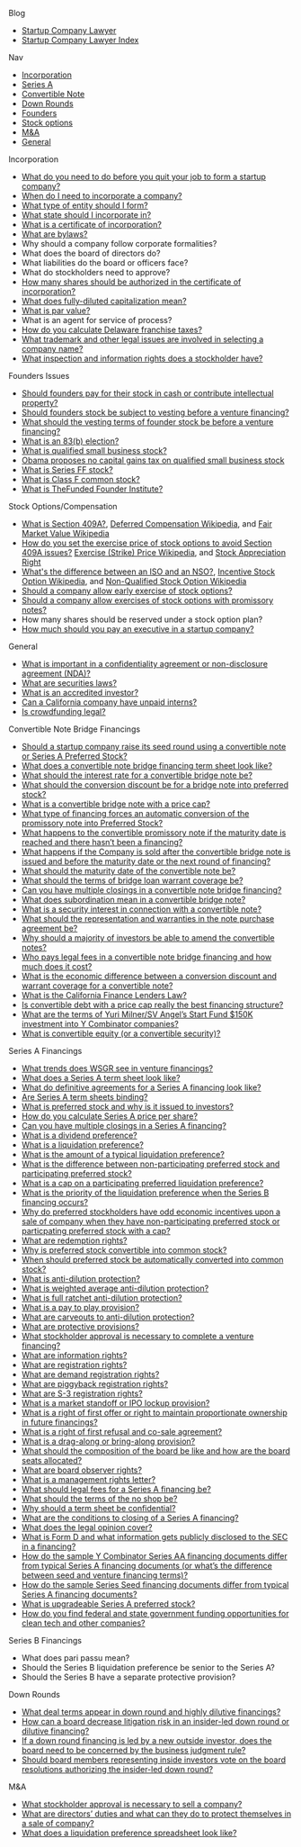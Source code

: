 Blog
*   [Startup Company Lawyer](http://www.startupcompanylawyer.com)
*   [Startup Company Lawyer Index](http://www.startupcompanylawyer.com/category/index)

Nav
*   [Incorporation](http://www.startupcompanylawyer.com/category/incorporation)
*   [Series A](http://www.startupcompanylawyer.com/category/series-a)
*   [Convertible Note](http://www.startupcompanylawyer.com/category/convertible-note-bridge-financing)
*   [Down Rounds](http://www.startupcompanylawyer.com/category/down-rounds)
*   [Founders](http://www.startupcompanylawyer.com/category/founders)
*   [Stock options](http://www.startupcompanylawyer.com/category/stock-options)
*   [M&A](http://www.startupcompanylawyer.com/category/ma)
*   [General](http://www.startupcompanylawyer.com/category/general)

Incorporation

*   [What do you need to do before you quit your job to form a startup company?](http://www.startupcompanylawyer.com/2009/01/08/what-do-you-need-to-do-before-you-quit-your-job-to-form-a-startup-company)
*   [When do I need to incorporate a company?](http://www.startupcompanylawyer.com/2009/07/20/when-do-i-need-to-incorporate-a-company)
*   [What type of entity should I form?](http://www.startupcompanylawyer.com/2009/03/12/what-type-of-entity-should-i-form)
*   [What state should I incorporate in?](http://www.startupcompanylawyer.com/2009/03/03/what-state-should-i-incorporate-in)
*   [What is a certificate of incorporation?](http://www.startupcompanylawyer.com/2009/01/25/what-is-a-certificate-of-incorporation)
*   [What are bylaws?](http://www.startupcompanylawyer.com/2009/02/15/what-are-bylaws)
*   Why should a company follow corporate formalities?
*   What does the board of directors do?
*   What liabilities do the board or officers face?
*   What do stockholders need to approve?
*   [How many shares should be authorized in the certificate of incorporation?](http://www.startupcompanylawyer.com/2008/01/25/how-many-shares-should-be-authorized-in-the-certificate-of-incorporation)
*   [What does fully-diluted capitalization mean?](http://www.startupcompanylawyer.com/2008/08/17/what-does-fully-diluted-capitalization-mean)
*   [What is par value?](http://www.startupcompanylawyer.com/2008/07/18/what-is-par-value)
*   What is an agent for service of process?
*   [How do you calculate Delaware franchise taxes?](http://www.startupcompanylawyer.com/2008/02/01/how-do-you-calculate-delaware-franchise-taxes)
*   [What trademark and other legal issues are involved in selecting a company name?](http://www.startupcompanylawyer.com/2008/03/07/what-trademark-and-other-legal-issues-are-involved-in-selecting-a-company-name)
*   [What inspection and information rights does a stockholder have?](http://www.startupcompanylawyer.com/2008/02/09/what-inspection-and-information-rights-does-a-stockholder-have)

Founders Issues

*   [Should founders pay for their stock in cash or contribute intellectual property?](http://www.startupcompanylawyer.com/2009/01/14/should-founders-pay-for-their-stock-in-cash-or-contribute-intellectual-property)
*   [Should founders stock be subject to vesting before a venture financing?](http://www.startupcompanylawyer.com/2007/07/18/should-founders-stock-be-subject-to-vesting-before-a-venture-financing)
*   [What should the vesting terms of founder stock be before a venture financing?](http://www.startupcompanylawyer.com/2007/07/19/what-should-the-vesting-terms-of-founder-stock-be-before-a-venture-financing)
*   [What is an 83(b) election?](http://www.startupcompanylawyer.com/2008/02/15/what-is-an-83b-election)
*   [What is qualified small business stock?](http://www.startupcompanylawyer.com/2008/02/25/what-is-qualified-small-business-stock)
*   [Obama proposes no capital gains tax on qualified small business stock](http://www.startupcompanylawyer.com/2009/05/13/obama-proposes-no-capital-gains-tax-on-qualified-small-business-stock)
*   [What is Series FF stock?](http://www.startupcompanylawyer.com/2007/12/22/what-is-series-ff-stock)
*   [What is Class F common stock?](http://www.startupcompanylawyer.com/2009/04/23/what-is-class-f-common-stock)
*   [What is TheFunded Founder Institute?](http://www.startupcompanylawyer.com/2009/05/04/what-is-thefunded-founder-institute)

Stock Options/Compensation

*   [What is Section 409A?](http://www.startupcompanylawyer.com/2008/01/19/what-is-section-409a), [Deferred Compensation Wikipedia](https://en.wikipedia.org/wiki/Deferred_compensation), and [Fair Market Value Wikipedia](https://en.wikipedia.org/wiki/Fair_market_value)
*   [How do you set the exercise price of stock options to avoid Section 409A issues?](http://www.startupcompanylawyer.com/2009/01/01/how-do-you-set-the-exercise-price-of-stock-options-to-avoid-section-409a-issues) [Exercise (Strike) Price Wikipedia](https://en.wikipedia.org/wiki/Strike_price), and [Stock Appreciation Right](https://en.wikipedia.org/wiki/Stock_appreciation_right)
*   [What's the difference between an ISO and an NSO?](http://www.startupcompanylawyer.com/2008/03/05/whats-the-difference-between-an-iso-and-an-nso), [Incentive Stock Option Wikipedia](https://en.wikipedia.org/wiki/Incentive_stock_option), and [Non-Qualified Stock Option Wikipedia](https://en.wikipedia.org/wiki/Non-qualified_stock_option)
*   [Should a company allow early exercise of stock options?](http://www.startupcompanylawyer.com/2009/01/11/should-a-company-allow-early-exercise-of-stock-options)
*   [Should a company allow exercises of stock options with promissory notes?](http://www.startupcompanylawyer.com/2009/01/18/should-a-company-allow-option-exercises-with-promissory-notes)
*   How many shares should be reserved under a stock option plan?
*   [How much should you pay an executive in a startup company?](http://www.startupcompanylawyer.com/2009/05/01/how-much-should-you-pay-an-executive-in-a-startup-company)

General

*   [What is important in a confidentiality agreement or non-disclosure agreement (NDA)?](http://www.startupcompanylawyer.com/2008/04/27/what-is-important-in-a-confidentiality-agreement-or-non-disclosure-agreement-nda)
*   [What are securities laws?](http://www.startupcompanylawyer.com/2008/11/28/what-are-securities-laws)
*   [What is an accredited investor?](http://www.startupcompanylawyer.com/2009/04/03/what-is-an-accredited-investor)
*   [Can a California company have unpaid interns?](http://www.startupcompanylawyer.com/2010/04/15/can-a-california-company-have-unpaid-interns)
*   [Is crowdfunding legal?](http://www.startupcompanylawyer.com/2012/05/26/is-crowdfunding-legal)

Convertible Note Bridge Financings

*   [Should a startup company raise its seed round using a convertible note or Series A Preferred Stock?](http://www.startupcompanylawyer.com/2007/04/27/should-a-startup-company-raise-its-seed-round-using-a-convertible-note-or-series-a-preferred-stock)
*   [What does a convertible note bridge financing term sheet look like?](http://www.startupcompanylawyer.com/2007/04/27/what-does-a-convertible-note-bridge-financing-term-sheet-look-like)
*   [What should the interest rate for a convertible bridge note be?](http://www.startupcompanylawyer.com/2007/04/27/what-should-the-interest-rate-for-a-convertible-bridge-note-be)
*   [What should the conversion discount be for a bridge note into preferred stock?](http://www.startupcompanylawyer.com/2007/04/28/what-should-the-conversion-discount-be-for-a-bridge-note-into-preferred-stock)
*   [What is a convertible bridge note with a price cap?](http://www.startupcompanylawyer.com/2010/01/11/what-is-a-convertible-bridge-note-with-a-price-cap)
*   [What type of financing forces an automatic conversion of the promissory note into Preferred Stock?](http://www.startupcompanylawyer.com/2007/04/29/what-type-of-financing-forces-an-automatic-conversion-of-the-promissory-note-into-preferred-stock)
*   [What happens to the convertible promissory note if the maturity date is reached and there hasn&#8217;t been a financing?](http://www.startupcompanylawyer.com/2007/04/29/what-happens-to-the-convertible-promissory-note-if-the-maturity-date-is-reached-and-there-hasnt-been-a-financing)
*   [What happens if the Company is sold after the convertible bridge note is issued and before the maturity date or the next round of financing?](http://www.startupcompanylawyer.com/2007/05/01/what-happens-if-the-company-is-sold-after-the-convertible-bridge-note-is-issued-and-before-the-maturity-date-or-the-next-round-of-financing)
*   [What should the maturity date of the convertible note be?](http://www.startupcompanylawyer.com/2007/05/02/what-should-the-maturity-date-of-the-convertible-note-be)
*   [What should the terms of bridge loan warrant coverage be?](http://www.startupcompanylawyer.com/2007/05/03/what-should-the-terms-of-bridge-loan-warrant-coverage-be)
*   [Can you have multiple closings in a convertible note bridge financing?](http://www.startupcompanylawyer.com/2007/05/04/can-you-have-multiple-closings-in-a-convertible-note-bridge-financing)
*   [What does subordination mean in a convertible bridge note?](http://www.startupcompanylawyer.com/2007/05/08/what-does-subordination-mean-in-a-convertible-bridge-note)
*   [What is a security interest in connection with a convertible note?](http://www.startupcompanylawyer.com/2007/05/09/what-is-a-security-interest-in-connection-with-a-convertible-note)
*   [What should the representation and warranties in the note purchase agreement be?](http://www.startupcompanylawyer.com/2007/05/10/what-should-the-representation-and-warranties-in-the-note-purchase-agreement-be)
*   [Why should a majority of investors be able to amend the convertible notes?](http://www.startupcompanylawyer.com/2007/05/11/why-should-a-majority-of-investors-be-able-to-amend-the-convertible-notes)
*   [Who pays legal fees in a convertible note bridge financing and how much does it cost?](http://www.startupcompanylawyer.com/2007/05/13/who-pays-legal-fees-in-a-convertible-note-bridge-financing-and-how-much-does-it-cost)
*   [What is the economic difference between a conversion discount and warrant coverage for a convertible note?](http://www.startupcompanylawyer.com/2007/06/22/what-is-the-economic-difference-between-a-conversion-discount-and-warrant-coverage-for-a-convertible-note)
*   [What is the California Finance Lenders Law?](http://www.startupcompanylawyer.com/2008/06/26/what-is-the-california-finance-lenders-law)
*   [Is convertible debt with a price cap really the best financing structure?](http://www.startupcompanylawyer.com/2011/01/09/is-convertible-debt-with-a-price-cap-really-the-best-financing-structure)
*   [What are the terms of Yuri Milner/SV Angel’s Start Fund $150K investment into Y Combinator companies?](http://www.startupcompanylawyer.com/2011/01/31/what-are-the-terms-of-yuri-milnersv-angels-start-fund-150k-investment-into-y-combinator-companies)
*   [What is convertible equity (or a convertible security)?](http://www.startupcompanylawyer.com/2012/08/31/what-is-convertible-equity-or-a-convertible-security)

Series A Financings

*   [What trends does WSGR see in venture financings?](http://www.startupcompanylawyer.com/2007/06/28/what-trends-does-wsgr-see-in-venture-financings)
*   [What does a Series A term sheet look like?](http://www.startupcompanylawyer.com/2007/05/14/what-does-a-series-a-term-sheet-look-like)
*   [What do definitive agreements for a Series A financing look like?](http://www.startupcompanylawyer.com/2007/05/15/what-do-definitive-documents-for-a-series-a-financing-look-like)
*   [Are Series A term sheets binding?](http://www.startupcompanylawyer.com/2007/05/16/are-series-a-term-sheets-binding)
*   [What is preferred stock and why is it issued to investors?](http://www.startupcompanylawyer.com/2007/05/19/what-is-preferred-stock-and-why-is-it-issued-to-investors)
*   [How do you calculate Series A price per share?](http://www.startupcompanylawyer.com/2007/05/21/how-do-you-calculate-series-a-price-per-share)
*   [Can you have multiple closings in a Series A financing?](http://www.startupcompanylawyer.com/2007/05/23/can-you-have-multiple-closings-in-a-series-a-financing)
*   [What is a dividend preference?](http://www.startupcompanylawyer.com/2007/05/30/what-is-a-dividend-preference)
*   [What is a liquidation preference?](http://www.startupcompanylawyer.com/2007/06/11/what-is-a-liquidation-preference)
*   [What is the amount of a typical liquidation preference?](http://www.startupcompanylawyer.com/2007/06/12/what-is-the-amount-of-a-typical-liquidation-preference)
*   [What is the difference between non-participating preferred stock and participating preferred stock?](http://www.startupcompanylawyer.com/2007/06/15/what-is-the-difference-between-non-participating-preferred-stock-and-participating-preferred-stock)
*   [What is a cap on a participating preferred liquidation preference?](http://www.startupcompanylawyer.com/2007/06/18/what-is-a-cap-on-a-participating-preferred-liquidation-preference)
*   [What is the priority of the liquidation preference when the Series B financing occurs?](http://www.startupcompanylawyer.com/2007/06/20/what-is-the-priority-of-the-liquidation-preference-when-the-series-b-financing-occurs)
*   [Why do preferred stockholders have odd economic incentives upon a sale of company when they have non-participating preferred stock or particpating preferred stock with a cap?](http://www.startupcompanylawyer.com/2008/12/20/why-do-preferred-stockholders-have-odd-economic-incentives-upon-a-sale-of-company-when-they-have-non-participating-preferred-stock-or-particpating-preferred-stock-with-a-cap)
*   [What are redemption rights?](http://www.startupcompanylawyer.com/2007/07/11/what-are-redemption-rights)
*   [Why is preferred stock convertible into common stock?](http://www.startupcompanylawyer.com/2007/07/13/why-is-preferred-stock-convertible-into-common-stock)
*   [When should preferred stock be automatically converted into common stock?](http://www.startupcompanylawyer.com/2007/07/15/when-should-preferred-stock-be-automatically-converted-into-common-stock)
*   [What is anti-dilution protection?](http://www.startupcompanylawyer.com/2007/07/28/what-is-anti-dilution-protection)
*   [What is weighted average anti-dilution protection?](http://www.startupcompanylawyer.com/2007/08/04/what-is-weighted-average-anti-dilution-protection)
*   [What is full ratchet anti-dilution protection?](http://www.startupcompanylawyer.com/2007/08/04/what-is-full-ratchet-anti-dilution-protection)
*   [What is a pay to play provision?](http://www.startupcompanylawyer.com/2007/08/04/what-is-a-pay-to-play-provision)
*   [What are carveouts to anti-dilution protection?](http://www.startupcompanylawyer.com/2007/08/04/what-are-carveouts-to-anti-dilution-protection)
*   [What are protective provisions?](http://www.startupcompanylawyer.com/2007/08/05/what-are-protective-provisions)
*   [What stockholder approval is necessary to complete a venture financing?](http://www.startupcompanylawyer.com/2007/08/07/what-stockholder-approval-is-necessary-to-complete-a-venture-financing)
*   [What are information rights?](http://www.startupcompanylawyer.com/2007/08/10/what-are-information-rights)
*   [What are registration rights?](http://www.startupcompanylawyer.com/2007/08/11/what-are-registration-rights)
*   [What are demand registration rights?](http://www.startupcompanylawyer.com/2007/08/12/what-are-demand-registration-rights)
*   [What are piggyback registration rights?](http://www.startupcompanylawyer.com/2007/08/15/what-are-piggyback-registration-rights)
*   [What are S-3 registration rights?](http://www.startupcompanylawyer.com/2007/08/18/what-are-s-3-registration-rights)
*   [What is a market standoff or IPO lockup provision?](http://www.startupcompanylawyer.com/2007/08/25/what-is-a-market-standoff-or-ipo-lockup-provision)
*   [What is a right of first offer or right to maintain proportionate ownership in future financings?](http://www.startupcompanylawyer.com/2007/09/01/what-is-a-right-of-first-offer-or-right-to-maintain-proportionate-ownership-in-future-financings)
*   [What is a right of first refusal and co-sale agreement?](http://www.startupcompanylawyer.com/2007/09/17/what-is-a-right-of-first-refusal-and-co-sale-agreement)
*   [What is a drag-along or bring-along provision?](http://www.startupcompanylawyer.com/2007/11/07/what-is-a-drag-along-or-bring-along-provision)
*   [What should the composition of the board be like and how are the board seats allocated?](http://www.startupcompanylawyer.com/2007/11/27/what-should-the-composition-of-the-board-be-like-and-how-are-the-board-seats-allocated)
*   [What are board observer rights?](http://www.startupcompanylawyer.com/2007/12/01/what-are-board-observer-rights)
*   [What is a management rights letter?](http://www.startupcompanylawyer.com/2007/12/03/what-is-a-management-rights-letter)
*   [What should legal fees for a Series A financing be?](http://www.startupcompanylawyer.com/2007/12/08/what-should-legal-fees-in-a-series-a-financing-be)
*   [What should the terms of the no shop be?](http://www.startupcompanylawyer.com/2007/12/09/what-should-the-terms-of-the-no-shop-be)
*   [Why should a term sheet be confidential?](http://www.startupcompanylawyer.com/2007/12/13/why-should-a-term-sheet-be-confidential)
*   [What are the conditions to closing of a Series A financing?](http://www.startupcompanylawyer.com/2007/12/15/what-are-the-conditions-to-closing-of-a-series-a-financing)
*   [What does the legal opinion cover?](http://www.startupcompanylawyer.com/2008/01/12/what-does-the-legal-opinion-cover)
*   [What is Form D and what information gets publicly disclosed to the SEC in a financing?](http://www.startupcompanylawyer.com/2008/08/03/what-is-form-d-and-what-information-gets-publicly-disclosed-to-the-sec-regarding-a-financing)
*   [How do the sample Y Combinator Series AA financing documents differ from typical Series A financing documents (or what&#8217;s the difference between seed and venture financing terms)?](http://www.startupcompanylawyer.com/2008/08/23/how-do-the-sample-y-combinator-series-aa-financing-documents-differ-from-typical-series-a-financing-documents-or-whats-the-difference-between-seed-and-venture-financing-terms)
*   [How do the sample Series Seed financing documents differ from typical Series A financing documents?](http://www.startupcompanylawyer.com/2010/03/14/how-do-the-sample-series-seed-financing-documents-differ-from-typical-series-a-financing-documents)
*   [What is upgradeable Series A preferred stock?](http://www.startupcompanylawyer.com/2008/09/12/what-is-upgradeable-series-a-preferred-stock)
*   [How do you find federal and state government funding opportunities for clean tech and other companies?](http://www.startupcompanylawyer.com/2009/12/22/how-do-you-find-federal-and-state-government-funding-opportunities-for-clean-tech-and-other-companies)

Series B Financings

*   What does pari passu mean?
*   Should the Series B liquidation preference be senior to the Series A?
*   Should the Series B have a separate protective provision?

Down Rounds

*   [What deal terms appear in down round and highly dilutive financings?](http://www.startupcompanylawyer.com/2008/10/23/what-deal-terms-appear-in-down-round-and-highly-dilutive-financings)
*   [How can a board decrease litigation risk in an insider-led down round or dilutive financing?](http://www.startupcompanylawyer.com/2008/11/21/how-can-a-board-decrease-litigation-risk-in-an-insider-led-down-round-or-dilutive-financing)
*   [If a down round financing is led by a new outside investor, does the board need to be concerned by the business judgment rule?](http://www.startupcompanylawyer.com/2008/12/13/if-a-down-round-financing-is-led-by-a-new-outside-investor-does-the-board-need-to-be-concerned-about-the-business-judgment-rule)
*   [Should board members representing inside investors vote on the board resolutions authorizing the insider-led down round?](http://www.startupcompanylawyer.com/2008/12/27/should-board-members-representing-inside-investors-vote-on-the-board-resolutions-authorizing-the-insider-led-down-round)

M&A

*   [What stockholder approval is necessary to sell a company?](http://www.startupcompanylawyer.com/2007/08/09/what-stockholder-approval-is-necessary-to-sell-a-company)
*   [What are directors&#8217; duties and what can they do to protect themselves in a sale of company?](http://www.startupcompanylawyer.com/2008/05/15/what-are-directors-duties-and-what-can-they-do-to-protect-themselves-in-a-sale-of-company)
*   [What does a liquidation preference spreadsheet look like?](http://www.startupcompanylawyer.com/2008/11/17/what-does-a-liquidation-preference-spreadsheet-look-like)
		
	
